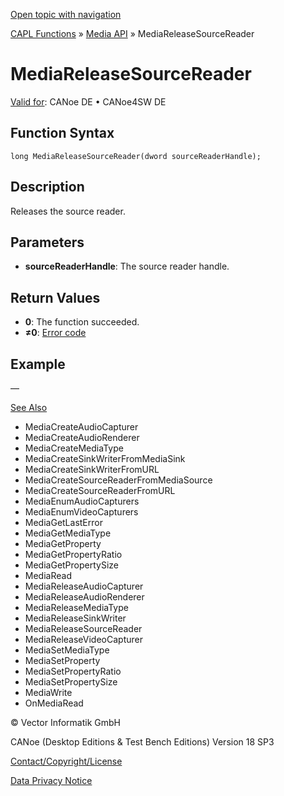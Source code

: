 [Open topic with navigation](../../../../../CANoeDEFamily.htm#Topics/CAPLFunctions/Media/Functions/CAPLfunctionMediaReleaseSourceReader.md)

[CAPL Functions](../../CAPLfunctions.md) » [Media API](../CAPLfunctionsMediaOverview.md) » MediaReleaseSourceReader

# MediaReleaseSourceReader

[Valid for](../../../Shared/FeatureAvailability.md):  CANoe DE • CANoe4SW DE

## Function Syntax

```plaintext
long MediaReleaseSourceReader(dword sourceReaderHandle);
```

## Description

Releases the source reader.

## Parameters

- **sourceReaderHandle**: The source reader handle.

## Return Values

- **0**: The function succeeded.
- **≠0**: [Error code](../CAPLfunctionsMediaErrorCodes.md)

## Example

—

[See Also](javascript:void(0);)

- MediaCreateAudioCapturer
- MediaCreateAudioRenderer
- MediaCreateMediaType
- MediaCreateSinkWriterFromMediaSink
- MediaCreateSinkWriterFromURL
- MediaCreateSourceReaderFromMediaSource
- MediaCreateSourceReaderFromURL
- MediaEnumAudioCapturers
- MediaEnumVideoCapturers
- MediaGetLastError
- MediaGetMediaType
- MediaGetProperty
- MediaGetPropertyRatio
- MediaGetPropertySize
- MediaRead
- MediaReleaseAudioCapturer
- MediaReleaseAudioRenderer
- MediaReleaseMediaType
- MediaReleaseSinkWriter
- MediaReleaseSourceReader
- MediaReleaseVideoCapturer
- MediaSetMediaType
- MediaSetProperty
- MediaSetPropertyRatio
- MediaSetPropertySize
- MediaWrite
- OnMediaRead

© Vector Informatik GmbH

CANoe (Desktop Editions & Test Bench Editions) Version 18 SP3

[Contact/Copyright/License](../../../Shared/ContactCopyrightLicense.md)

[Data Privacy Notice](https://www.vector.com/int/en/company/get-info/privacy-policy/)
